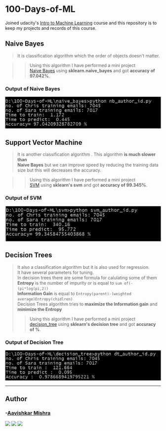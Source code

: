 # 100-Days-of-ML

Joined udacity's [Intro to Machine Learning](https://www.udacity.com/course/intro-to-machine-learning--ud120) course and this repository is to keep my projects and records of this course.

## Naive Bayes

>It is classification algorithm which the order of objects doesn't matter.

>>Using this algorithm I have performed a mini project  
>>[Naive Bayes](/naive_bayes/nb_author_id.py) using **sklearn.naive_bayes** and got **accuracy of 97.042%**.

### Output of Naive Bayes

![Naive Bayes Output](/naive_bayes/nb_author_id_output.jpg "Naive Bayes Output")

## Support Vector Machine  

>It is another classification algorithm . This algorithm **is much slower than**  
>**Naive Bayes** but we can improve speed by reducing the training data size
>but this will decreases the accuracy.

>>Using this algorithm I have performed a mini project  
>>[SVM](/svm/svm_author_id.py) using **sklearn's svm** and got **accuracy of 99.345%**.

### Output of SVM

![SVM Output](/svm/svm_author_id_output.jpg "SVM Output")

## Decision Trees

>It also a classification algorithm but it is also used for regression.  
>It have several parameters for tuning.  
>In decision trees there are some formula for calulating some of them  
>**Entropy** is the number of impurity or is equal to `sum of(-(pi*log(pi,2))`  
>**Information Gain** is equal to `Entropy(parent)-(weighted average)Entropy(chidlren)`  
> Decision Trees algorithm tries to **maximize the Information gain** and **minimize the Entropy**
>>Using this algorithm I have performed a mini project  
>>[decision_tree](/decision_tree/dt_author_id.py) using **sklearn's decision tree** and got **accuracy of %**.

### Output of Decision Tree

![Decision Tree Output](/decision_tree/dt_author_id_output.jpg "Decision Tree Output")


<hr>

## Author

### -[Aavishkar Mishra](https://github.com/aavishkarmishra)
[<img src="https://image.flaticon.com/icons/svg/185/185964.svg" width="35" padding="10">](https://www.linkedin.com/in/aavishkarmishra/)
[<img src="https://image.flaticon.com/icons/svg/185/185981.svg" width="35" padding="10">](https://www.facebook.com/aavishkarmishra)
[<img src="https://image.flaticon.com/icons/svg/185/185985.svg" width="35" padding="10">](https://www.instagram.com/aavishkar_mishra/)
